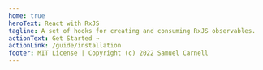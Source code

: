 ```yaml
---
home: true
heroText: React with RxJS
tagline: A set of hooks for creating and consuming RxJS observables.
actionText: Get Started →
actionLink: /guide/installation
footer: MIT License | Copyright (c) 2022 Samuel Carnell
---
```

